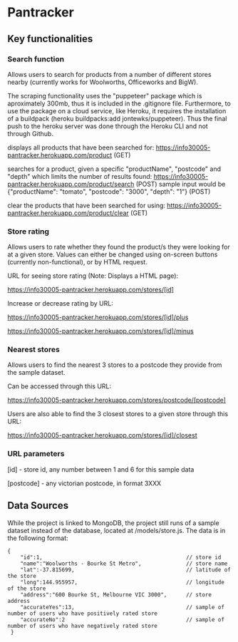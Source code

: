 # Pantracker

## Key functionalities

### Search function
Allows users to search for products from a number of different stores nearby (currently works for Woolworths, Officeworks and BigW).

The scraping functionality uses the "puppeteer" package which is aproximately 300mb, thus it is included in the .gitignore file. Furthermore, to use the package on a cloud service, like Heroku, it requires the installation of a buildpack (heroku buildpacks:add jontewks/puppeteer). Thus the final push to the heroku server was done through the Heroku CLI and not through Github.

displays all products that have been searched for:
https://info30005-pantracker.herokuapp.com/product (GET)

searches for a product, given a specific "productName", "postcode" and "depth" which limits the number of results found:
https://info30005-pantracker.herokuapp.com/product/search (POST)
sample input would be {"productName": "tomato", "postcode": "3000", "depth": "1"} (POST)

clear the products that have been searched for using:
https://info30005-pantracker.herokuapp.com/product/clear (GET)

### Store rating
Allows users to rate whether they found the product/s they were looking for at a given store. Values can either be changed using on-screen buttons (currently non-functional), or by HTML request.


URL for seeing store rating (Note: Displays a HTML page):

https://info30005-pantracker.herokuapp.com/stores/[id]





Increase or decrease rating by URL:

https://info30005-pantracker.herokuapp.com/stores/[id]/plus

https://info30005-pantracker.herokuapp.com/stores/[id]/minus



### Nearest stores
Allows users to find the nearest 3 stores to a postcode they provide from the sample dataset.

Can be accessed through this URL:

https://info30005-pantracker.herokuapp.com/stores/postcode/[postcode]


Users are also able to find the 3 closest stores to a given store through this URL:

https://info30005-pantracker.herokuapp.com/stores/[id]/closest


### URL parameters

[id] - store id, any number between 1 and 6 for this sample data

[postcode] - any victorian postcode, in format 3XXX



## Data Sources
While the project is linked to MongoDB, the project still runs of a sample dataset instead of the database, located at
/models/store.js. The data is in the following format:

```
{
    "id":1,                                             // store id
    "name":"Woolworths - Bourke St Metro",              // store name
    "lat":-37.815699,                                   // latitude of the store
    "long":144.955957,                                  // longitude of the store
    "address":"600 Bourke St, Melbourne VIC 3000",      // store address
    "accurateYes":13,                                   // sample of number of users who have positively rated store
    "accurateNo":2                                      // sample of number of users who have negatively rated store
 }
 ```

